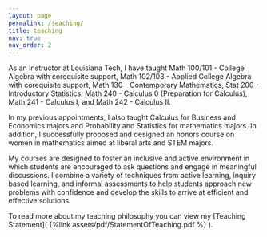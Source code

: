 ```yaml
---
layout: page
permalink: /teaching/
title: teaching
nav: true
nav_order: 2
---
```


As an Instructor at Louisiana Tech, I have taught Math 100/101 - College Algebra with corequisite support, Math 102/103 - Applied College Algebra with corequisite support, Math 130 - Contemporary Mathematics, Stat 200 - Introductory Statistics, Math 240 - Calculus 0 (Preparation for Calculus), Math 241 - Calculus I, and Math 242 - Calculus II.

In my previous appointments, I also taught Calculus for Business and Economics majors and Probability and Statistics for mathematics majors.  In addition, I successfully proposed and designed an honors course on women in mathematics aimed at liberal arts and STEM majors.

My courses are designed to foster an inclusive and active environment in which students are encouraged to ask questions and engage in meaningful discussions.  I combine a variety of techniques from active learning, inquiry based learning, and informal assessments to help students approach new problems with confidence and develop the skills to arrive at efficient and effective solutions.

To read more about my teaching philosophy you can view my [Teaching Statement]( {%link assets/pdf/StatementOfTeaching.pdf %} ).